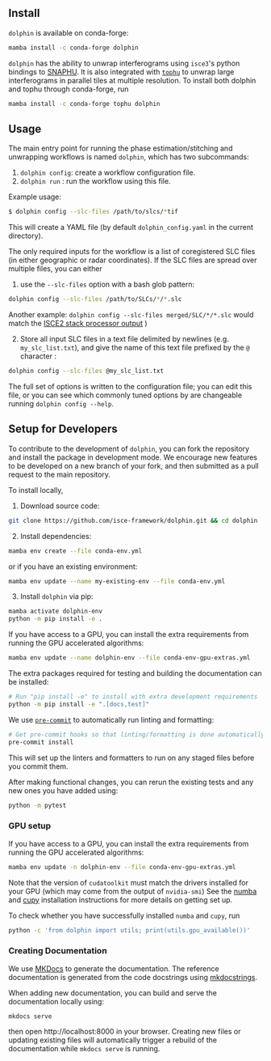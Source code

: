 ## Install


`dolphin` is available on conda-forge:

```bash
mamba install -c conda-forge dolphin
```

`dolphin` has the ability to unwrap interferograms using `isce3`'s python bindings to [SNAPHU](https://web.stanford.edu/group/radar/softwareandlinks/sw/snaphu/).
It is also integrated with [`tophu`](https://github.com/isce-framework/tophu) to unwrap large interferograms in parallel tiles at multiple resolution.
To install both dolphin and tophu through conda-forge, run
```bash
mamba install -c conda-forge tophu dolphin
```

## Usage

The main entry point for running the phase estimation/stitching and unwrapping workflows is named `dolphin`, which has two subcommands:

1. `dolphin config`: create a workflow configuration file.
2. `dolphin run` : run the workflow using this file.

Example usage:

```bash
$ dolphin config --slc-files /path/to/slcs/*tif
```
This will create a YAML file (by default `dolphin_config.yaml` in the current directory).

The only required inputs for the workflow is a list of coregistered SLC files (in either geographic or radar coordinates).
If the SLC files are spread over multiple files, you can either
1. use the `--slc-files` option with a bash glob pattern:

```bash
dolphin config --slc-files /path/to/SLCs/*/*.slc
```
Another example: `dolphin config --slc-files merged/SLC/*/*.slc` would match the [ISCE2 stack processor output](https://github.com/isce-framework/isce2/tree/main/contrib/stack) )


2. Store all input SLC files in a text file delimited by newlines (e.g. `my_slc_list.txt`), and give the name of this text file prefixed by the `@` character :

```bash
dolphin config --slc-files @my_slc_list.txt
```

The full set of options is written to the configuration file; you can edit this file, or you can see which commonly tuned options by are changeable running `dolphin config --help`.


## Setup for Developers

To contribute to the development of `dolphin`, you can fork the repository and install the package in development mode.
We encourage new features to be developed on a new branch of your fork, and then submitted as a pull request to the main repository.

To install locally,

1. Download source code:
```bash
git clone https://github.com/isce-framework/dolphin.git && cd dolphin
```
2. Install dependencies:
```bash
mamba env create --file conda-env.yml
```

or if you have an existing environment:
```bash
mamba env update --name my-existing-env --file conda-env.yml
```

3. Install `dolphin` via pip:
```bash
mamba activate dolphin-env
python -m pip install -e .
```


If you have access to a GPU, you can install the extra requirements from running the GPU accelerated algorithms:
```bash
mamba env update --name dolphin-env --file conda-env-gpu-extras.yml
```


The extra packages required for testing and building the documentation can be installed:
```bash
# Run "pip install -e" to install with extra development requirements
python -m pip install -e ".[docs,test]"
```

We use [`pre-commit`](https://pre-commit.com/) to automatically run linting and formatting:
```bash
# Get pre-commit hooks so that linting/formatting is done automatically
pre-commit install
```
This will set up the linters and formatters to run on any staged files before you commit them.

After making functional changes, you can rerun the existing tests and any new ones you have added using:
```bash
python -m pytest
```

### GPU setup
If you have access to a GPU, you can install the extra requirements from running the GPU accelerated algorithms:

```bash
mamba env update -n dolphin-env --file conda-env-gpu-extras.yml
```
Note that the version of `cudatoolkit` must match the drivers installed for your GPU (which may come from the output of `nvidia-smi`)
See the [numba](https://numba.readthedocs.io/en/stable/cuda/overview.html#software) and [cupy](https://docs.cupy.dev/en/stable/install.html) installation instructions for more details on getting set up.

To check whether you have successfully installed `numba` and `cupy`, run
```bash
python -c 'from dolphin import utils; print(utils.gpu_available())'
```

### Creating Documentation


We use [MKDocs](https://www.mkdocs.org/) to generate the documentation.
The reference documentation is generated from the code docstrings using [mkdocstrings](mkdocstrings.github.io/).

When adding new documentation, you can build and serve the documentation locally using:

```
mkdocs serve
```
then open http://localhost:8000 in your browser.
Creating new files or updating existing files will automatically trigger a rebuild of the documentation while `mkdocs serve` is running.
